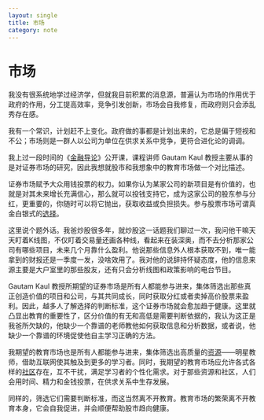```yaml
---
layout: single
title: 市场
category: note
---
```


# 市场

我没有很系统地学过经济学，但就我目前积累的消息源，普遍认为市场的作用优于政府的作用，分工提高效率，竞争引发创新，市场会自我修复，而政府则只会添乱秀存在感。

我有一个常识，计划赶不上变化。政府做的事都是计划出来的，它总是偏于短视和不公；市场则是一群人以公司为单位在供求关系中竞争，更符合进化论的调调。

我上过一段时间的《[金融导论](http://blog.lizunlong.com/post/85510624070/summary-finance)》公开课，课程讲师 Gautam Kaul 教授主要从事的是对证券市场的研究，因此我想就股市和我想象中的教育市场做一个对比描述。

证券市场赋予大众用钱投票的权力。如果你认为某家公司的新项目是有价值的，也就是对其未来增长充满信心，那么就可以投钱支持它，成为这家公司的股东参与分红，更重要的，你随时可以将它抛出，获取收益或负担损失。参与股票市场可谓真金白银式的[选择](/note/choice.html)。

这里说个题外话。我爸炒股很多年，就炒股这一话题我们聊过一次，我问他干嘛天天盯着K线图，不仅盯着交易量还画各种线，看起来在装深奥，而不去分析那家公司有哪些项目，未来几个月靠什么盈利。他说那些信息外人根本获取不到，唯一能拿到的财报还是一季度一发，没啥效用了。我对他的说辞持怀疑态度，他的信息来源主要是大户室里的那些股友，还有只会分析线图和政策影响的电台节目。

Gautam Kaul 教授所期望的证券市场是所有人都能参与进来，集体筛选出那些真正创造价值的项目和公司，与其共同成长，同时获取分红或者卖掉高价股票来盈利。因此，越多人了解选择的判断标准，这个证券市场就会愈加趋于健康。这里就凸显出教育的重要性了，区分价值的有无和高低是需要判断依据的，我认为这正是我爸所欠缺的，他缺少一个靠谱的老师教他如何获取信息和分析数据，或者说，他缺少一个靠谱的环境促使他自主学习正确的方法。

我期望的教育市场也是所有人都能参与进来，集体筛选出高质量的[资源](/note/resource.html)——明星教师，借助互联网使其触及到更多的学习者。同时，我期望的教育市场应允许各式各样的[社区](/note/community.html)存在，互不干扰，满足学习者的个性化需求。对于那些资源和社区，人们会用时间、精力和金钱投票，在供求关系中生存发展。

同样的，筛选它们需要判断标准，而这当然离不开教育。教育市场的繁荣离不开教育本身，它会自我促进，并会顺便帮助股市趋向健康。
